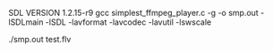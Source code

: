 SDL VERSION 1.2.15-r9
gcc simplest_ffmpeg_player.c -g -o smp.out -lSDLmain -lSDL -lavformat -lavcodec -lavutil -lswscale

./smp.out test.flv
